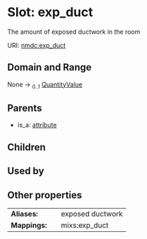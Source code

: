 
# Slot: exp_duct


The amount of exposed ductwork in the room

URI: [nmdc:exp_duct](https://microbiomedata/meta/exp_duct)


## Domain and Range

None &#8594;  <sub>0..1</sub> [QuantityValue](QuantityValue.md)

## Parents

 *  is_a: [attribute](attribute.md)

## Children


## Used by


## Other properties

|  |  |  |
| --- | --- | --- |
| **Aliases:** | | exposed ductwork |
| **Mappings:** | | mixs:exp_duct |

